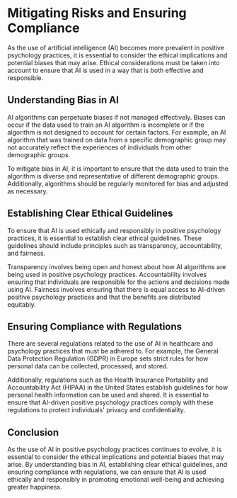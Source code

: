 Mitigating Risks and Ensuring Compliance
==============================================================================================================

As the use of artificial intelligence (AI) becomes more prevalent in positive psychology practices, it is essential to consider the ethical implications and potential biases that may arise. Ethical considerations must be taken into account to ensure that AI is used in a way that is both effective and responsible.

Understanding Bias in AI
------------------------

AI algorithms can perpetuate biases if not managed effectively. Biases can occur if the data used to train an AI algorithm is incomplete or if the algorithm is not designed to account for certain factors. For example, an AI algorithm that was trained on data from a specific demographic group may not accurately reflect the experiences of individuals from other demographic groups.

To mitigate bias in AI, it is important to ensure that the data used to train the algorithm is diverse and representative of different demographic groups. Additionally, algorithms should be regularly monitored for bias and adjusted as necessary.

Establishing Clear Ethical Guidelines
-------------------------------------

To ensure that AI is used ethically and responsibly in positive psychology practices, it is essential to establish clear ethical guidelines. These guidelines should include principles such as transparency, accountability, and fairness.

Transparency involves being open and honest about how AI algorithms are being used in positive psychology practices. Accountability involves ensuring that individuals are responsible for the actions and decisions made using AI. Fairness involves ensuring that there is equal access to AI-driven positive psychology practices and that the benefits are distributed equitably.

Ensuring Compliance with Regulations
------------------------------------

There are several regulations related to the use of AI in healthcare and psychology practices that must be adhered to. For example, the General Data Protection Regulation (GDPR) in Europe sets strict rules for how personal data can be collected, processed, and stored.

Additionally, regulations such as the Health Insurance Portability and Accountability Act (HIPAA) in the United States establish guidelines for how personal health information can be used and shared. It is essential to ensure that AI-driven positive psychology practices comply with these regulations to protect individuals' privacy and confidentiality.

Conclusion
----------

As the use of AI in positive psychology practices continues to evolve, it is essential to consider the ethical implications and potential biases that may arise. By understanding bias in AI, establishing clear ethical guidelines, and ensuring compliance with regulations, we can ensure that AI is used ethically and responsibly in promoting emotional well-being and achieving greater happiness.

